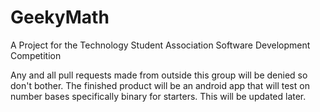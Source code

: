 # GeekyMath
A Project for the Technology Student Association Software Development Competition

Any and all pull requests made from outside this group will be denied so don't bother.
The finished product will be an android app that will test on number bases specifically binary for starters.
This will be updated later.
